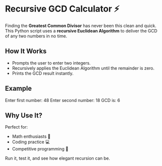 # Recursive GCD Calculator ⚡

Finding the **Greatest Common Divisor** has never been this clean and quick.  
This Python script uses a **recursive Euclidean Algorithm** to deliver the GCD of any two numbers in no time.

## How It Works
- Prompts the user to enter two integers.
- Recursively applies the Euclidean Algorithm until the remainder is zero.
- Prints the GCD result instantly.

## Example
Enter first number: 48
Enter second number: 18
GCD is: 6

## Why Use It?
Perfect for:
- Math enthusiasts 🧮
- Coding practice 💻
- Competitive programming 🚀

Run it, test it, and see how elegant recursion can be.
